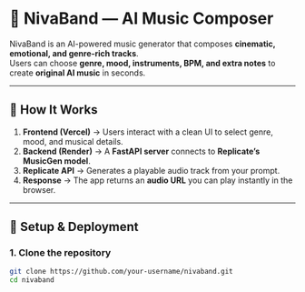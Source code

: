 # 🎵 NivaBand — AI Music Composer

NivaBand is an AI-powered music generator that composes **cinematic, emotional, and genre-rich tracks**.  
Users can choose **genre, mood, instruments, BPM, and extra notes** to create **original AI music** in seconds.  

---

## 🚀 How It Works
1. **Frontend (Vercel)** → Users interact with a clean UI to select genre, mood, and musical details.  
2. **Backend (Render)** → A **FastAPI server** connects to **Replicate’s MusicGen model**.  
3. **Replicate API** → Generates a playable audio track from your prompt.  
4. **Response** → The app returns an **audio URL** you can play instantly in the browser.  

---

## 🔧 Setup & Deployment

### 1. Clone the repository
```bash
git clone https://github.com/your-username/nivaband.git
cd nivaband
